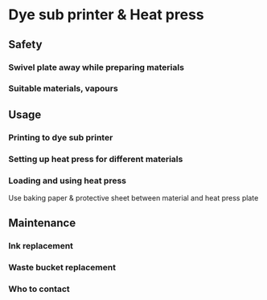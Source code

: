 # Dye sub printer & Heat press

## Safety

### Swivel plate away while preparing materials

### Suitable materials, vapours

## Usage

### Printing to dye sub printer

### Setting up heat press for different materials

### Loading and using heat press

Use baking paper & protective sheet between material and heat press plate

## Maintenance

### Ink replacement

### Waste bucket replacement

### Who to contact
